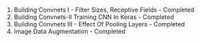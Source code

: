 01. Building Convnets I - Filter Sizes, Receptive Fields - Completed
02. Building Convnets-II Training CNN In Keras - Completed
03. Building Convnets III - Effect Of Pooling Layers - Completed
04. Image Data Augmentation - Completed
